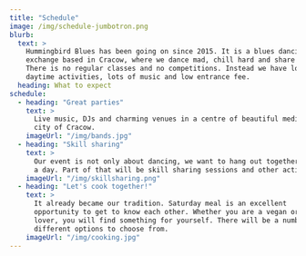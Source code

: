 ```yaml
---
title: "Schedule"
image: /img/schedule-jumbotron.png
blurb:
  text: >
    Hummingbird Blues has been going on since 2015. It is a blues dancing
    exchange based in Cracow, where we dance mad, chill hard and share crazy.
    There is no regular classes and no competitions. Instead we have lots of
    daytime activities, lots of music and low entrance fee.
  heading: What to expect
schedule:
  - heading: "Great parties"
    text: >
      Live music, DJs and charming venues in a centre of beautiful medieval
      city of Cracow.
    imageUrl: "/img/bands.jpg"
  - heading: "Skill sharing"
    text: >
      Our event is not only about dancing, we want to hang out together during
      a day. Part of that will be skill sharing sessions and other activities.
    imageUrl: "/img/skillsharing.png"
  - heading: "Let's cook together!"
    text: >
      It already became our tradition. Saturday meal is an excellent
      opportunity to get to know each other. Whether you are a vegan or a meat
      lover, you will find something for yourself. There will be a number of
      different options to choose from.
    imageUrl: "/img/cooking.jpg"
---
```

